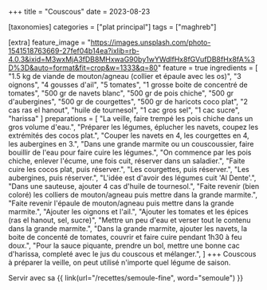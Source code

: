 +++
title = "Couscous"
date = 2023-08-23

[taxonomies]
categories = ["plat principal"]
tags = ["maghreb"]

[extra]
feature_image = "https://images.unsplash.com/photo-1541518763669-27fef04b14ea?ixlib=rb-4.0.3&ixid=M3wxMjA3fDB8MHxwaG90by1wYWdlfHx8fGVufDB8fHx8fA%3D%3D&auto=format&fit=crop&w=1333&q=80"
feature = true
ingredients = [
  "1.5 kg de viande de mouton/agneau (collier et épaule avec les os)",
  "3 oignons",
  "4 gousses d'ail",
  "5 tomates",
  "1 grosse boite de concentré de tomates",
  "500 gr de navets blanc",
  "500 gr de pois chiche",
  "500 gr d'aubergines",
  "500 gr de courgettes",
  "500 gr de haricots coco plat",
  "2 cas ras el hanout",
  "huile de tournesol",
  "1 cac gros sel",
  "1 cac sucre",
  "harissa"
]
preparations = [
  "La veille, faire trempé les pois chiche dans un gros volume d'eau.",
  "Préparer les légumes, éplucher les navets, coupez les extrémités des cocos plat.",
  "Couper les navets en 4, les courgettes en 4, les aubergines en 3.",
  "Dans une grande marmite ou un couscoussier, faire bouillir de l'eau pour faire cuire les légumes.",
  "On commence par les pois chiche, enlever l'écume, une fois cuit, réserver dans un saladier.",
  "Faite cuire les cocos plat, puis réserver.",
  "Les courgettes, puis réserver.",
  "Les aubergines, puis réserver.",
  "L'idée est d'avoir des légumes cuit 'Al Dente'.",
  "Dans une sauteuse, ajouter 4 cas d'huile de tournesol.",
  "Faite revenir (bien coloré) les colliers de mouton/agneau puis mettre dans la grande marmite.",
  "Faite revenir l'épaule de mouton/agneau puis mettre dans la grande marmite.",
  "Ajouter les oignons et l'ail.",
  "Ajouter les tomates et les épices (ras el hanout, sel, sucre)",
  "Mettre un peu d'eau et verser tout le contenu dans la grande marmite.",
  "Dans la grande marmite, ajouter les navets, la boite de concenté de tomates, couvrir et faire cuire pendant 1h30 à feu doux.",
  "Pour la sauce piquante, prendre un bol, mettre une bonne cac d'harissa, completé avec le jus du couscous et mélanger.",
]
+++
Couscous à préparer la veille, on peut utilisé n'importe quel légume de saison.

Servir avec sa {{ link(url="/recettes/semoule-fine", word="semoule") }}
